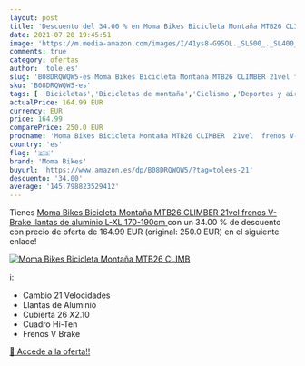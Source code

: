 ```yaml
---
layout: post
title: 'Descuento del 34.00 % en Moma Bikes Bicicleta Montaña MTB26 CLIMB'
date: 2021-07-20 19:45:51
image: 'https://m.media-amazon.com/images/I/41ys8-G95OL._SL500_._SL400_.jpg'
comments: true
category: ofertas
author: 'tole.es'
slug: 'B08DRQWQW5-es Moma Bikes Bicicleta Montaña MTB26 CLIMBER 21vel frenos...'
sku: 'B08DRQWQW5-es'
tags: [ 'Bicicletas','Bicicletas de montaña','Ciclismo','Deportes y aire libre','Ropa y equipo para deportes','bicicleta','moma bikes', ]
actualPrice: 164.99 EUR
currency: EUR
price: 164.99
comparePrice: 250.0 EUR
prodname: 'Moma Bikes Bicicleta Montaña MTB26 CLIMBER  21vel  frenos V-Brake  llantas de aluminio  L-XL  170-190cm '
country: 'es'
flag: '🇪🇸'
brand: 'Moma Bikes'
buyurl: 'https://www.amazon.es/dp/B08DRQWQW5/?tag=tolees-21'
descuento: '34.00'
average: '145.798823529412'
---
```


Tienes [Moma Bikes Bicicleta Montaña MTB26 CLIMBER  21vel  frenos V-Brake  llantas de aluminio  L-XL  170-190cm ](https://www.amazon.es/dp/B08DRQWQW5/?tag=tolees-21) con un 34.00 % de descuento con precio de oferta de 164.99 EUR (original: 250.0 EUR) en el siguiente enlace!

[![Moma Bikes Bicicleta Montaña MTB26 CLIMB](https://m.media-amazon.com/images/I/41ys8-G95OL._SL500_._SL400_.jpg)](https://www.amazon.es/dp/B08DRQWQW5/?tag=tolees-21)

ℹ️:

- Cambio 21 Velocidades
- Llantas de Aluminio
- Cubierta 26 X2.10
- Cuadro Hi-Ten
- Frenos V Brake

[🛒 Accede a la oferta!!](https://www.amazon.es/dp/B08DRQWQW5/?tag=tolees-21)
